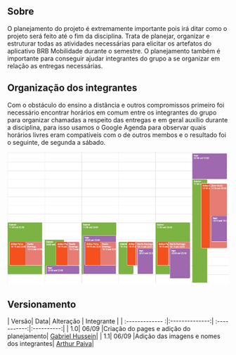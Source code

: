 ## Sobre
  O planejamento do projeto é extremamente importante pois irá ditar como o projeto será feito até o fim da disciplina. Trata de planejar, organizar e estruturar todas as atividades necessárias para elicitar os artefatos do aplicativo BRB Mobilidade durante o semestre. O planejamento também é importante para conseguir ajudar integrantes do grupo a se organizar em relação as entregas necessárias.

## Organização dos integrantes
  Com o obstáculo do ensino a distância e outros compromissos primeiro foi necessário encontrar horários em comum entre os integrantes do grupo para organizar chamadas a respeito das entregas e em geral auxílio durante a disciplina, para isso usamos o Google Agenda para observar quais horários livres eram compatíveis com o de outros membos e o resultado foi o seguinte, de segunda a sábado.

![alt text](images/horarios.png)

## Versionamento
| Versão| Data| Alteração | Integrante |
| :------------- :|:--------------:| :-----------:|:----------:|
| 1.0| 06/09 |Criação do pages e adição do planejamento| [Gabriel Hussein](https://github.com/GabrielHussein)|
| 1.1| 06/09 |Adição das imagens e nomes dos integrantes| [Arthur Paiva](https://github.com/ArthurPaivaT)|
